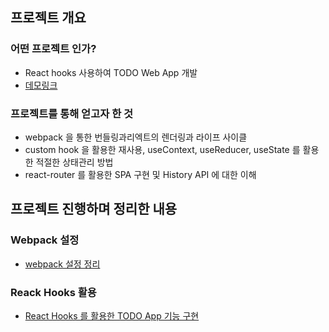 ## 프로젝트 개요

### 어떤 프로젝트 인가?  

- React hooks 사용하여 TODO Web  App 개발
- [데모링크](https://codesquad-react-todo.herokuapp.com/)

### 프로젝트를 통해 얻고자 한 것 

- webpack 을 통한 번들링과리엑트의 렌더링과 라이프 사이클
- custom hook 을 활용한 재사용, useContext, useReducer, useState 를 활용한 적절한 상태관리 방법
- react-router 를 활용한 SPA 구현 및 History API 에 대한 이해  

## 프로젝트 진행하며 정리한 내용

### Webpack 설정

- [webpack 설정 정리](./doc/webpack)

### Reack Hooks 활용 

- [React Hooks 를 활용한 TODO App 기능 구현](./doc/step18)  